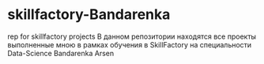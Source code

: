 # skillfactory-Bandarenka
rep for skillfactory projects
В данном репозитории находятся все проекты выполненные мною в рамках обучения в SkillFactory на специальности Data-Science
Bandarenka Arsen
